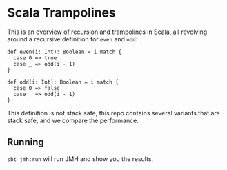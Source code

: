 Scala Trampolines
===

This is an overview of recursion and trampolines in Scala, all revolving around a recursive definition for `even` and `odd`:

    def even(i: Int): Boolean = i match {
      case 0 => true
      case _ => odd(i - 1)
    }

    def odd(i: Int): Boolean = i match {
      case 0 => false
      case _ => odd(i - 1)
    }

This definition is not stack safe, this repo contains several variants that are stack safe, and we compare the performance.

Running
---

`sbt jmh:run` will run JMH and show you the results.
